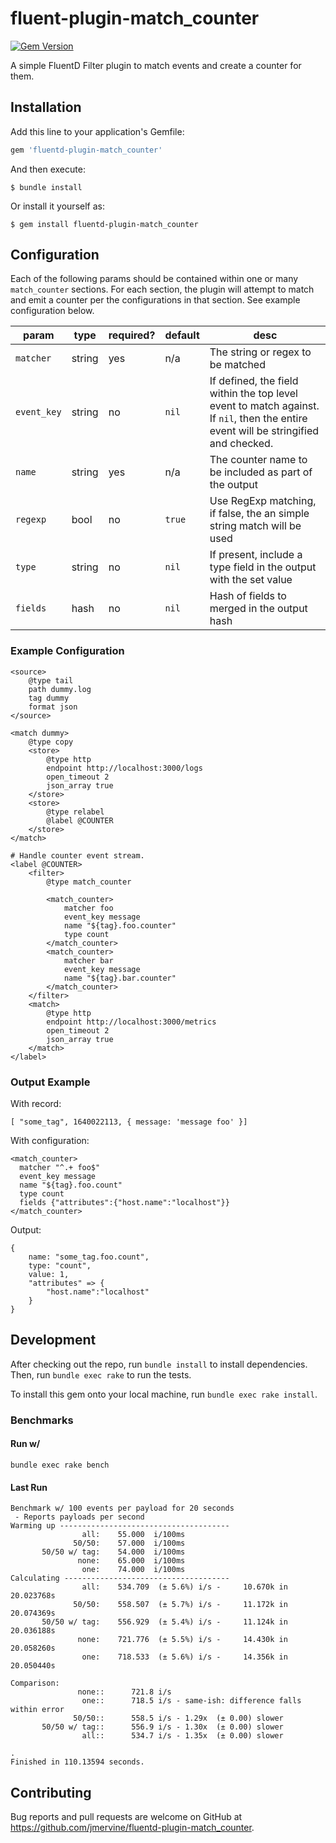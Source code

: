 # fluent-plugin-match_counter

[![Gem Version](https://badge.fury.io/rb/fluentd-plugin-match_counter.svg)](https://badge.fury.io/rb/fluentd-plugin-match_counter)

A simple FluentD Filter plugin to match events and create a counter for them.

## Installation

Add this line to your application's Gemfile:

```ruby
gem 'fluentd-plugin-match_counter'
```

And then execute:

    $ bundle install

Or install it yourself as:

    $ gem install fluentd-plugin-match_counter

## Configuration

Each of the following params should be contained within one or many
`match_counter` sections. For each section, the plugin will attempt to match
and emit a counter per the configurations in that section. See example
configuration below.


| param       | type   | required? | default | desc                                                                                                                                |
| ---         | ---    | ---       | ---     | ---                                                                                                                                 |
| `matcher`   | string | yes       | n/a     | The string or regex to be matched                                                                                                   |
| `event_key` | string | no        | `nil`   | If defined, the field within the top level event to match against. If `nil`, then the entire event will be stringified and checked. |
| `name`      | string | yes       | n/a     | The counter name to be included as part of the output                                                                               |
| `regexp`    | bool   | no        | `true`  | Use RegExp matching, if false, the an simple string match will be used                                                              |
| `type`      | string | no        | `nil`   | If present, include a type field in the output with the set value                                                                   |
| `fields`    | hash   | no        | `nil`   | Hash of fields to merged in the output hash                                                                                         |

### Example Configuration

```
<source>
    @type tail
    path dummy.log
    tag dummy
    format json
</source>

<match dummy>
    @type copy
    <store>
        @type http
        endpoint http://localhost:3000/logs
        open_timeout 2
        json_array true
    </store>
    <store>
        @type relabel
        @label @COUNTER
    </store>
</match>

# Handle counter event stream.
<label @COUNTER>
    <filter>
        @type match_counter

        <match_counter>
            matcher foo
            event_key message
            name "${tag}.foo.counter"
            type count
        </match_counter>
        <match_counter>
            matcher bar
            event_key message
            name "${tag}.bar.counter"
        </match_counter>
    </filter>
    <match>
        @type http
        endpoint http://localhost:3000/metrics
        open_timeout 2
        json_array true
    </match>
</label>
```

### Output Example

With record:
```
[ "some_tag", 1640022113, { message: 'message foo' }]
```

With configuration:
```
<match_counter>
  matcher "^.+ foo$"
  event_key message
  name "${tag}.foo.count"
  type count
  fields {"attributes":{"host.name":"localhost"}}
</match_counter>
```

Output:
```
{
    name: "some_tag.foo.count",
    type: "count",
    value: 1,
    "attributes" => {
        "host.name":"localhost"
    }
}
```

## Development

After checking out the repo, run `bundle install` to install dependencies. Then,
run `bundle exec rake` to run the tests.

To install this gem onto your local machine, run `bundle exec rake install`.

### Benchmarks

#### Run w/
```
bundle exec rake bench
```

#### Last Run
```
Benchmark w/ 100 events per payload for 20 seconds
 - Reports payloads per second
Warming up --------------------------------------
                all:    55.000  i/100ms
              50/50:    57.000  i/100ms
       50/50 w/ tag:    54.000  i/100ms
               none:    65.000  i/100ms
                one:    74.000  i/100ms
Calculating -------------------------------------
                all:    534.709  (± 5.6%) i/s -     10.670k in  20.023768s
              50/50:    558.507  (± 5.7%) i/s -     11.172k in  20.074369s
       50/50 w/ tag:    556.929  (± 5.4%) i/s -     11.124k in  20.036188s
               none:    721.776  (± 5.5%) i/s -     14.430k in  20.058260s
                one:    718.533  (± 5.6%) i/s -     14.356k in  20.050440s

Comparison:
               none::      721.8 i/s
                one::      718.5 i/s - same-ish: difference falls within error
              50/50::      558.5 i/s - 1.29x  (± 0.00) slower
       50/50 w/ tag::      556.9 i/s - 1.30x  (± 0.00) slower
                all::      534.7 i/s - 1.35x  (± 0.00) slower

.
Finished in 110.13594 seconds.
```

## Contributing

Bug reports and pull requests are welcome on GitHub at
https://github.com/jmervine/fluentd-plugin-match_counter.
